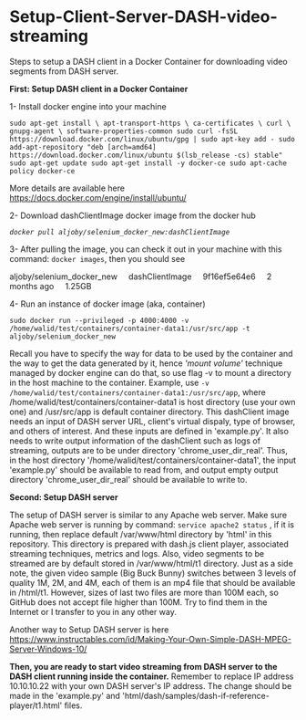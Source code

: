 # Setup-Client-Server-DASH-video-streaming

Steps to setup a DASH client in a Docker Container for downloading video segments from DASH server. 

**First: Setup DASH client in a Docker Container**

1- Install docker engine into your machine

`sudo apt-get install \
    apt-transport-https \
    ca-certificates \
    curl \
    gnupg-agent \
    software-properties-common
sudo curl -fsSL https://download.docker.com/linux/ubuntu/gpg | sudo apt-key add -
sudo add-apt-repository "deb [arch=amd64] https://download.docker.com/linux/ubuntu $(lsb_release -cs) stable"
sudo apt-get update
sudo apt-get install -y docker-ce
sudo apt-cache policy docker-ce`

More details are available here https://docs.docker.com/engine/install/ubuntu/

2- Download dashClientImage docker image from the docker hub

*`docker pull aljoby/selenium_docker_new:dashClientImage`*

3- After pulling the image, you can check it out in your machine with this command: `docker images`, then you should see

aljoby/selenium_docker_new &nbsp; &nbsp; dashClientImage &nbsp; &nbsp; 9f16ef5e64e6 &nbsp; &nbsp; 2 months ago &nbsp; &nbsp; 1.25GB

4- Run an instance of docker image (aka, container)

`sudo docker run --privileged -p 4000:4000 -v /home/walid/test/containers/container-data1:/usr/src/app -t aljoby/selenium_docker_new`

Recall you have to specify the way for data to be used by the container and the way to get the data generated by it, hence *'mount volume'* technique managed by docker engine can do that, so use flag -v to mount a directory in the host machine to the container. Example, use `-v /home/walid/test/containers/container-data1:/usr/src/app`, where /home/walid/test/containers/container-data1 is host directory (use your own one) and /usr/src/app is default container directory. 
This dashClient image needs an input of DASH server URL, client's virtual dispaly, type of browser, and others of interest. And these inputs are defined in 'example.py'. It also needs to write output information of the dashClient such as logs of streaming, outputs are to be under directory 'chrome_user_dir_real'. 
Thus, in the host directory '/home/walid/test/containers/container-data1', the input 'example.py' should be available to read from, and output empty output directory 'chrome_user_dir_real' should be available to write to.


**Second: Setup DASH server**

The setup of DASH server is similar to any Apache web server. Make sure Apache web server is running by command: `service apache2 status` , if it is running, then replace default /var/www/html directory by 'html' in this repository. This directory is prepared with dash.js client player, associated streaming techniques, metrics and logs. Also, video segments to be streamed are by default stored in /var/www/html/t1 directory. Just as a side note, the given video sample (Big Buck Bunny) switches between 3 levels of quality 1M, 2M, and 4M, each of them is an mp4 file that should be available in /html/t1. However, sizes of last two files are more than 100M each, so GitHub does not accept file higher than 100M. Try to find them in the Internet or I transfer to you in any other way.

Another way to Setup DASH server is here 
https://www.instructables.com/id/Making-Your-Own-Simple-DASH-MPEG-Server-Windows-10/


**Then, you are ready to start video streaming from DASH server to the DASH client running inside the container.** Remember to replace IP address 10.10.10.22 with your own DASH server's IP address. The change should be made in the 'example.py' and 'html/dash/samples/dash-if-reference-player/t1.html' files.



